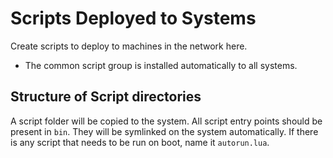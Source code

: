 # Scripts Deployed to Systems
Create scripts to deploy to machines in the network here.
* The common script group is installed automatically to all systems.


## Structure of Script directories
A script folder will be copied to the system. All script entry points should be present in `bin`.
They will be symlinked on the system automatically. If there is any script that needs to be run on boot, name it `autorun.lua`.